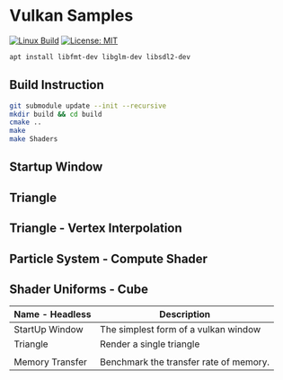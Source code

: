 # Vulkan Samples #

[![Linux Build](https://github.com/voldien/vulkan-samples/actions/workflows/linux-build.yml/badge.svg)](https://github.com/voldien/vulkan-samples/actions/workflows/linux-build.yml)
[![License: MIT](https://img.shields.io/badge/License-MIT-yellow.svg)](https://opensource.org/licenses/MIT)


```bash
apt install libfmt-dev libglm-dev libsdl2-dev
```

## Build Instruction

```bash
git submodule update --init --recursive
mkdir build && cd build
cmake ..
make
make Shaders
```

## Startup Window ##

## Triangle ##

## Triangle - Vertex Interpolation ##

## Particle System - Compute Shader ##

## Shader Uniforms - Cube ##

| Name - Headless | Description |
| --- | --- |
| StartUp Window | The simplest form of a vulkan window |
| Triangle | Render a single triangle |
| | |
| Memory Transfer     | Benchmark the transfer rate of memory.    |
